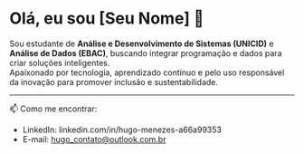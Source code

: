 # Olá, eu sou [Seu Nome] 👋

Sou estudante de **Análise e Desenvolvimento de Sistemas (UNICID)** e **Análise de Dados (EBAC)**, buscando integrar programação e dados para criar soluções inteligentes.  
Apaixonado por tecnologia, aprendizado contínuo e pelo uso responsável da inovação para promover inclusão e sustentabilidade.

---
📫 Como me encontrar:  
- LinkedIn: linkedin.com/in/hugo-menezes-a66a99353
- E-mail: hugo_contato@outlook.com.br
